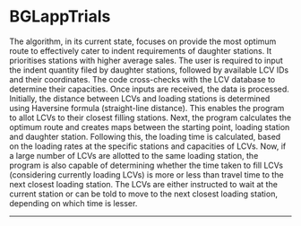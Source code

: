 # BGLappTrials
 
The algorithm, in its current state, focuses on provide the most optimum route to effectively cater to indent requirements of daughter stations. It prioritises stations with higher average sales. 
The user is required to input the indent quantity filed by daughter stations, followed by available LCV IDs and their coordinates. The code cross-checks with the LCV database to determine their capacities.
Once inputs are received, the data is processed. Initially, the distance between LCVs and loading stations is determined using Haversine formula (straight-line distance). This enables the program to allot LCVs to their closest filling stations. 
Next, the program calculates the optimum route and creates maps between the starting point, loading station and daughter station. Following this, the loading time is calculated, based on the loading rates at the specific stations and capacities of LCVs. 
Now, if a large number of LCVs are allotted to the same loading station, the program is also capable of determining whether the time taken to fill LCVs (considering currently loading LCVs) is more or less than travel time to the next closest loading station. The LCVs are either instructed to wait at the current station or can be told to move to the next closest loading station, depending on which time is lesser. 
 
***
